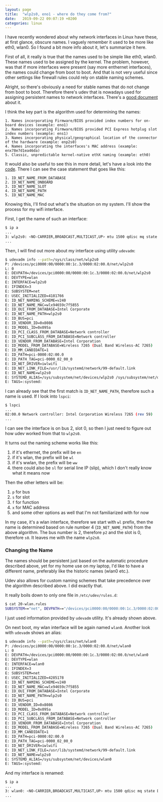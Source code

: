 ```yaml
---
layout: page
title:  "wlp2s0, eno1 - where do they come from?"
date:   2019-09-22 09:07:19 +0200
categories: linux
---
```


I have recently wondered about why network interfaces in Linux have these, at first glance, obscure names. I vaguely remember it used to be more like eth0, wlan0. So I found a bit more info about it, let's summarize it here.

First of all, it really is true that the names used to be simple like eth0, wlan0. These names used to be assigned by the kernel. The problem, however, was that if more interfaces were present (say more enthernet interfaces), the names could change from boot to boot. And that is not very useful since other settings like firewall rules could rely on stable naming schemes.

Alright, so there's obviously a need for stable names that do not change from boot to boot. Therefore there's udev that is nowadays used for assigning persistent names to network interfaces. There's a [good document](https://www.freedesktop.org/wiki/Software/systemd/PredictableNetworkInterfaceNames/) about it.

I think the key part is the algorithm used for determining the names:

```
1. Names incorporating Firmware/BIOS provided index numbers for on-board devices (example: eno1)
2. Names incorporating Firmware/BIOS provided PCI Express hotplug slot index numbers (example: ens1)
3. Names incorporating physical/geographical location of the connector of the hardware (example: enp2s0)
4. Names incorporating the interfaces's MAC address (example: enx78e7d1ea46da)
5. Classic, unpredictable kernel-native ethX naming (example: eth0)
```

It would also be useful to see this in more detail, let's have a look into the [code](https://github.com/systemd/systemd/blob/master/src/udev/net/link-config.c#L403). There I can see the case statement that goes like this:

```
1. ID_NET_NAME_FROM_DATABASE
2. ID_NET_NAME_ONBOARD
3. ID_NET_NAME_SLOT
4. ID_NET_NAME_PATH
5. ID_NET_NAME_MAC
```

Knowing this, I'll find out what's the situation on my system. I'll show the process for my wifi interface.

First, I get the name of such an interface:
```bash
$ ip a
...
3: wlp2s0: <NO-CARRIER,BROADCAST,MULTICAST,UP> mtu 1500 qdisc mq state DOWN group default qlen 1000
...
```

Then, I will find out more about my interface using utility `udevadm`:

```bash
$ udevadm info --path=/sys/class/net/wlp2s0
P: /devices/pci0000:00/0000:00:1c.3/0000:02:00.0/net/wlp2s0
L: 0
E: DEVPATH=/devices/pci0000:00/0000:00:1c.3/0000:02:00.0/net/wlp2s0
E: DEVTYPE=wlan
E: INTERFACE=wlp2s0
E: IFINDEX=3
E: SUBSYSTEM=net
E: USEC_INITIALIZED=4181766
E: ID_NET_NAMING_SCHEME=v240
E: ID_NET_NAME_MAC=wlx94659c7f5855
E: ID_OUI_FROM_DATABASE=Intel Corporate
E: ID_NET_NAME_PATH=wlp2s0
E: ID_BUS=pci
E: ID_VENDOR_ID=0x8086
E: ID_MODEL_ID=0x095a
E: ID_PCI_CLASS_FROM_DATABASE=Network controller
E: ID_PCI_SUBCLASS_FROM_DATABASE=Network controller
E: ID_VENDOR_FROM_DATABASE=Intel Corporation
E: ID_MODEL_FROM_DATABASE=Wireless 7265 (Dual Band Wireless-AC 7265)
E: ID_MM_CANDIDATE=1
E: ID_PATH=pci-0000:02:00.0
E: ID_PATH_TAG=pci-0000_02_00_0
E: ID_NET_DRIVER=iwlwifi
E: ID_NET_LINK_FILE=/usr/lib/systemd/network/99-default.link
E: ID_NET_NAME=wlp2s0
E: SYSTEMD_ALIAS=/sys/subsystem/net/devices/wlp2s0 /sys/subsystem/net/devices/wlp2s0
E: TAGS=:systemd:
```

I can already see that the first match is `ID_NET_NAME_PATH`, therefore such a name is used. If I look into `lspci`:

```bash
$ lspci
...
02:00.0 Network controller: Intel Corporation Wireless 7265 (rev 59)
...
```
I can see the interface is on bus 2, slot 0, so then I just need to figure out how udev worked from that to `wlp2s0`.

It turns out the naming scheme works like this:
1. if it's ethernet, the prefix will be `en`
2. if it's wlan, the prefix will be `wl`
3. if it's wwlan, the prefix will be `ww`
4. there could also be `sl` for serial line IP (slip), which I don't really know what it means now

Then the other letters will be:
1. `p` for bus
2. `s` for slot
3. `f` for function
4. `x` for MAC address
5. and some other options as well that I'm not familiarized with for now

In my case, it's a wlan interface, therefore we start with `wl` prefix, then the name is determined based on rule number 4 (`ID_NET_NAME_PATH`) from the above algorithm. The bus number is 2, therefore `p2` and the slot is 0, therefore `s0`. It leaves me with the name `wlp2s0`.

### Changing the Name

The names should be persistent just based on the automatic procedure described above, yet for my home use on my laptop, I'd like to have a different name, preferably like the historic names (wlan0 etc.).

Udev also allows for custom naming schemes that take precedence over the algorithm described above. I did exactly that.

It really boils down to only one file in `/etc/udev/rules.d`:

```bash
$ cat 20-wlan.rules 
SUBSYSTEM=="net", DEVPATH=="/devices/pci0000:00/0000:00:1c.3/0000:02:00.0/net/*", NAME="wlan0"
```

I just used information provided by `udevadm` utility. It's already shown above.

On next boot, my wlan interface will be again named `wlan0`. Another look with `udevadm` shows an alias:

```bash
$ udevadm info --path=/sys/class/net/wlan0
P: /devices/pci0000:00/0000:00:1c.3/0000:02:00.0/net/wlan0
L: 0
E: DEVPATH=/devices/pci0000:00/0000:00:1c.3/0000:02:00.0/net/wlan0
E: DEVTYPE=wlan
E: INTERFACE=wlan0
E: IFINDEX=3
E: SUBSYSTEM=net
E: USEC_INITIALIZED=4285178
E: ID_NET_NAMING_SCHEME=v240
E: ID_NET_NAME_MAC=wlx94659c7f5855
E: ID_OUI_FROM_DATABASE=Intel Corporate
E: ID_NET_NAME_PATH=wlp2s0
E: ID_BUS=pci
E: ID_VENDOR_ID=0x8086
E: ID_MODEL_ID=0x095a
E: ID_PCI_CLASS_FROM_DATABASE=Network controller
E: ID_PCI_SUBCLASS_FROM_DATABASE=Network controller
E: ID_VENDOR_FROM_DATABASE=Intel Corporation
E: ID_MODEL_FROM_DATABASE=Wireless 7265 (Dual Band Wireless-AC 7265)
E: ID_MM_CANDIDATE=1
E: ID_PATH=pci-0000:02:00.0
E: ID_PATH_TAG=pci-0000_02_00_0
E: ID_NET_DRIVER=iwlwifi
E: ID_NET_LINK_FILE=/usr/lib/systemd/network/99-default.link
E: ID_NET_NAME=wlp2s0
E: SYSTEMD_ALIAS=/sys/subsystem/net/devices/wlan0
E: TAGS=:systemd:
```

And my interface is renamed:

```bash
$ ip a
...
3: wlan0: <NO-CARRIER,BROADCAST,MULTICAST,UP> mtu 1500 qdisc mq state DOWN group default qlen 1000
...
```
